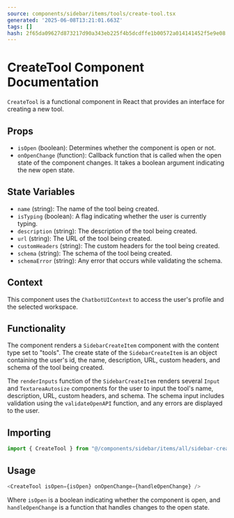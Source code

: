 ```yaml
---
source: components/sidebar/items/tools/create-tool.tsx
generated: '2025-06-08T13:21:01.663Z'
tags: []
hash: 2f65da09627d873217d90a343eb225f4b5dcdffe1b00572a014141452f5e9e08
---
```

# CreateTool Component Documentation

`CreateTool` is a functional component in React that provides an interface for creating a new tool.

## Props

- `isOpen` (boolean): Determines whether the component is open or not.
- `onOpenChange` (function): Callback function that is called when the open state of the component changes. It takes a boolean argument indicating the new open state.

## State Variables

- `name` (string): The name of the tool being created.
- `isTyping` (boolean): A flag indicating whether the user is currently typing.
- `description` (string): The description of the tool being created.
- `url` (string): The URL of the tool being created.
- `customHeaders` (string): The custom headers for the tool being created.
- `schema` (string): The schema of the tool being created.
- `schemaError` (string): Any error that occurs while validating the schema.

## Context

This component uses the `ChatbotUIContext` to access the user's profile and the selected workspace.

## Functionality

The component renders a `SidebarCreateItem` component with the content type set to "tools". The create state of the `SidebarCreateItem` is an object containing the user's id, the name, description, URL, custom headers, and schema of the tool being created.

The `renderInputs` function of the `SidebarCreateItem` renders several `Input` and `TextareaAutosize` components for the user to input the tool's name, description, URL, custom headers, and schema. The schema input includes validation using the `validateOpenAPI` function, and any errors are displayed to the user.

## Importing

```javascript
import { CreateTool } from "@/components/sidebar/items/all/sidebar-create-item"
```

## Usage

```javascript
<CreateTool isOpen={isOpen} onOpenChange={handleOpenChange} />
```

Where `isOpen` is a boolean indicating whether the component is open, and `handleOpenChange` is a function that handles changes to the open state.
